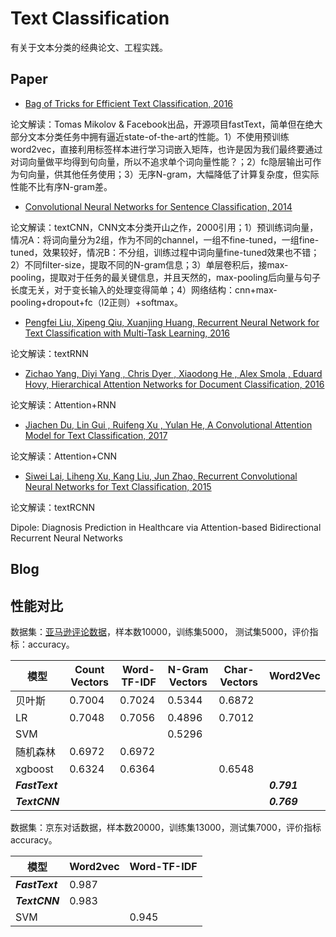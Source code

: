 # Text Classification

有关于文本分类的经典论文、工程实践。

## Paper

+ [Bag of Tricks for Efficient Text Classification, 2016](https://arxiv.org/abs/1607.01759)

论文解读：Tomas Mikolov & Facebook出品，开源项目fastText，简单但在绝大部分文本分类任务中拥有逼近state-of-the-art的性能。1）不使用预训练word2vec，直接利用标签样本进行学习词嵌入矩阵，也许是因为我们最终要通过对词向量做平均得到句向量，所以不追求单个词向量性能？；2）fc隐层输出可作为句向量，供其他任务使用；3）无序N-gram，大幅降低了计算复杂度，但实际性能不比有序N-gram差。

+ [ Convolutional Neural Networks for Sentence Classification, 2014](https://arxiv.org/abs/1408.5882)

论文解读：textCNN，CNN文本分类开山之作，2000引用；1）预训练词向量，情况A：将词向量分为2组，作为不同的channel，一组不fine-tuned，一组fine-tuned，效果较好，情况B：不分组，训练过程中词向量fine-tuned效果也不错；2）不同filter-size，提取不同的N-gram信息；3）单层卷积后，接max-pooling，提取对于任务的最关键信息，并且天然的，max-pooling后向量与句子长度无关，对于变长输入的处理变得简单；4）网络结构：cnn+max-pooling+dropout+fc（l2正则）+softmax。

+ [Pengfei Liu, Xipeng Qiu, Xuanjing Huang, Recurrent Neural Network for Text Classification with Multi-Task Learning,  2016](https://www.ijcai.org/Proceedings/16/Papers/408.pdf)

论文解读：textRNN

+ [Zichao Yang, Diyi Yang , Chris Dyer , Xiaodong He , Alex Smola , Eduard Hovy, Hierarchical Attention Networks for Document Classification, 2016](http://www.aclweb.org/anthology/N16-1174)

论文解读：Attention+RNN

+ [Jiachen Du, Lin Gui , Ruifeng Xu , Yulan He, A Convolutional Attention Model for Text Classification, 2017](http://tcci.ccf.org.cn/conference/2017/papers/1057.pdf)

论文解读：Attention+CNN

+ [Siwei Lai, Liheng Xu, Kang Liu, Jun Zhao, Recurrent Convolutional Neural Networks for Text Classification, 2015](http://www.aaai.org/ocs/index.php/AAAI/AAAI15/paper/download/9745/9552)

论文解读：textRCNN



Dipole: Diagnosis Prediction in Healthcare via Attention-based Bidirectional Recurrent Neural Networks

## Blog

## 性能对比

数据集：[亚马逊评论数据](https://gist.github.com/kunalj101/ad1d9c58d338e20d09ff26bcc06c4235)，样本数10000，训练集5000， 测试集5000，评价指标：accuracy。

| 模型           | Count Vectors | Word-TF-IDF | N-Gram Vectors | Char-Vectors | Word2Vec    |
| -------------- | ------------- | ----------- | -------------- | ------------ | ----------- |
| 贝叶斯         | 0.7004        | 0.7024      | 0.5344         | 0.6872       |             |
| LR             | 0.7048        | 0.7056      | 0.4896         | 0.7012       |             |
| SVM            |               |             | 0.5296         |              |             |
| 随机森林       | 0.6972        | 0.6972      |                |              |             |
| xgboost        | 0.6324        | 0.6364      |                | 0.6548       |             |
| ***FastText*** |               |             |                |              | ***0.791*** |
| ***TextCNN***  |               |             |                |              | ***0.769*** |

数据集：京东对话数据，样本数20000，训练集13000，测试集7000，评价指标accuracy。

| 模型           | Word2vec | Word-TF-IDF |
| -------------- | -------- | ----------- |
| ***FastText*** | 0.987    |             |
| ***TextCNN***  | 0.983    |             |
| SVM            |          | 0.945       |

